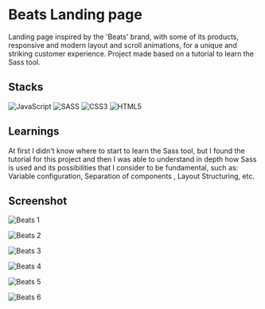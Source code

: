 # Beats Landing page

Landing page inspired by the 'Beats' brand, with some of its products, responsive and modern layout and scroll animations, for a unique and striking customer experience. Project made based on a tutorial to learn the Sass tool.


## Stacks

![JavaScript](https://img.shields.io/badge/javascript-%23323330.svg?style=for-the-badge&logo=javascript&logoColor=%23F7DF1E) ![SASS](https://img.shields.io/badge/SASS-hotpink.svg?style=for-the-badge&logo=SASS&logoColor=white) ![CSS3](https://img.shields.io/badge/css3-%231572B6.svg?style=for-the-badge&logo=css3&logoColor=white) ![HTML5](https://img.shields.io/badge/html5-%23E34F26.svg?style=for-the-badge&logo=html5&logoColor=white) 


## Learnings

At first I didn't know where to start to learn the Sass tool, but I found the tutorial for this project and then I was able to understand in depth how Sass is used and its possibilities that I consider to be fundamental, such as: Variable configuration, Separation of components , Layout Structuring, etc.


## Screenshot

![Beats 1](https://github.com/ArthurSantDev/SPA-Travel/assets/159972613/cc6442bd-7415-456a-8c81-c5eaa3d08d14)

![Beats 2](https://github.com/ArthurSantDev/SPA-Travel/assets/159972613/cc7be4a1-b0d9-4464-941d-216ac81c8a5e)

![Beats 3](https://github.com/ArthurSantDev/SPA-Travel/assets/159972613/6e0feffc-d713-459f-b648-80f982d97f29)

![Beats 4](https://github.com/ArthurSantDev/SPA-Travel/assets/159972613/4ac09022-662d-4505-a2aa-516ece2c208c)

![Beats 5](https://github.com/ArthurSantDev/SPA-Travel/assets/159972613/eddd4eba-3e12-42be-b2f2-e558a1a52927)

![Beats 6](https://github.com/ArthurSantDev/SPA-Travel/assets/159972613/6b03d93d-1d51-42d6-9538-3c2af36fd92c)
